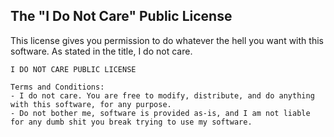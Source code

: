 ## The "I Do Not Care" Public License

This license gives you permission to do whatever the hell you want with this software. As stated in the title, I do not care.

```
I DO NOT CARE PUBLIC LICENSE

Terms and Conditions:
- I do not care. You are free to modify, distribute, and do anything with this software, for any purpose.
- Do not bother me, software is provided as-is, and I am not liable for any dumb shit you break trying to use my software.
```
